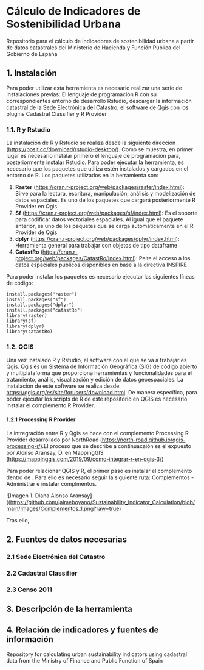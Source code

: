 # Cálculo de Indicadores de Sostenibilidad Urbana 
Repositorio para el cálculo de indicadores de sostenibilidad urbana a partir de datos catastrales del Ministerio de Hacienda y Función Pública del Gobierno de España

## 1. Instalación 
Para poder utilizar esta herramienta es necesario realizar una serie de instalaciones previas: El lenguaje de programación R con su correspondientes entorno de desarrollo Rstudio, descargar la información catastral de la Sede Electrónica del Catastro, el software de Qgis con los plugins Cadastral Classifier y R Provider
### 1.1. R y Rstudio 
La instalación de R y Rstudio se realiza desde la siguiente dirección (https://posit.co/download/rstudio-desktop/). Como se muestra, en primer lugar es necesario instalar primero el lenguaje de programación para, posteriormente instalar Rstudio. 
Para poder ejecutar la herramienta, es necesario que los paquetes que utiliza estén instalados y cargados en el entorno de R. Los paquetes utilizados en la herramienta son: 
1. **Raster** (https://cran.r-project.org/web/packages/raster/index.html): Sirve para la lectura, escritura, manipulación, análisis y modelización de datos espaciales. Es uno de los paquetes que cargará posteriormente R Provider en Qgis
3. **Sf** (https://cran.r-project.org/web/packages/sf/index.html): Es el soporte para codificar datos vectoriales espaciales. Al igual que el paquete anterior, es uno de los paquetes que se carga automáticamente en el R Provider de Qgis 
4. **dplyr** (https://cran.r-project.org/web/packages/dplyr/index.html): Herramienta general para trabajar con objetos de tipo dataframe
5. **CatastRo** (https://cran.r-project.org/web/packages/CatastRo/index.html): Peite el acceso a los datos espaciales públicos disponibles en base a la directiva INSPIRE

Para poder instalar los paquetes es necesario ejecutar las siguientes líneas de código: 
```
install.packages("raster")
install.packages("sf")
install.packages("dplyr")
install.packages("catastRo")
library(raster)
library(sf)
library(dplyr)
library(catastRo)
```
### 1.2. QGIS
Una vez instalado R y Rstudio, el software con el que se va a trabajar es Qgis. Qgis es un Sistema de Información Geográfica  (SIG) de código abierto y multiplataforma que proporciona herramientas y funcionalidades para el tratamiento, análiis, visualización y edición de datos geoespaciales. La instalación de este software se realiza desde https://qgis.org/es/site/forusers/download.html. 
De manera específica, para poder ejecutar los scripts de R de este repositorio en QGIS es necesario instalar el complemento R Provider. 
#### 1.2.1 Processing R Provider
La intregración entre R y Qgis se hace con el complemento Processing R Provider desarrollado por NorthRoad (https://north-road.github.io/qgis-processing-r/).El proceso que se describe a continuacaión es el expuesto por Alonso Aransay, D. en MappingGIS (https://mappinggis.com/2019/09/como-integrar-r-en-qgis-3/)

Para poder relacionar QGIS y R, el primer paso es instalar el complemento dentro de . Para ello es necesario seguir la siguiente ruta: Complementos - Administrar e instalar complmentos. 
  
  ![Imagen 1. Diana Alonso Aransay]((https://github.com/jaimeboyano/Sustainability_Indicator_Calculation/blob/main/Images/Complementos_1.png?raw=true)  

Tras ello, 


## 2. Fuentes de datos necesarias 
### 2.1 Sede Electrónica del Catastro 
### 2.2 Cadastral Classifier 
### 2.3 Censo 2011
## 3. Descripción de la herramienta
## 4. Relación de indicadores y fuentes de información
Repository for calculating urban sustainability indicators using cadastral data from the Ministry of Finance and Public Function of Spain
